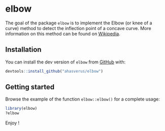 
<!-- README.md is generated from README.Rmd. Please edit that file -->

# elbow

<!-- badges: start -->

<!-- badges: end -->

The goal of the package `elbow` is to implement the Elbow (or knee of a
curve) method to detect the inflection point of a concave curve. More
information on this method can be found on
[Wikipedia](https://en.wikipedia.org/wiki/Elbow_method_\(clustering\)).

## Installation

You can install the dev version of `elbow` from
[GitHub](https://github.com/ahasverus/elbow) with:

``` r
devtools::install_github("ahasverus/elbow")
```

## Getting started

Browse the example of the function `elbow::elbow()` for a complete
usage:

``` r
library(elbow)
?elbow
```

Enjoy \!
